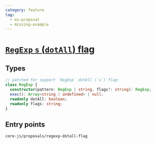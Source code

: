 ```yaml
---
category: feature
tag:
  - es-proposal
  - missing-example
---
```


# [`RegExp` `s` (`dotAll`) flag](https://github.com/tc39/proposal-regexp-dotall-flag)

## Types

```ts
// patched for support `RegExp` dotAll (`s`) flag:
class RegExp {
  constructor(pattern: RegExp | string, flags?: string): RegExp;
  exec(): Array<string | undefined> | null;
  readonly dotAll: boolean;
  readonly flags: string;
}
```

## Entry points

```
core-js/proposals/regexp-dotall-flag
```
